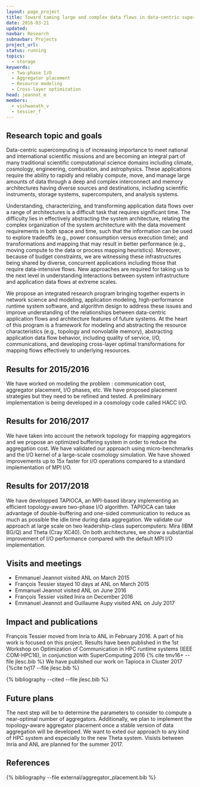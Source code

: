 ```yaml
---
layout: page_project
title: Toward taming large and complex data flows in data-centric supercomputing
date: 2016-03-21
updated:
navbar: Research
subnavbar: Projects
project_url:
status: running
topics:
  - storage
keywords:
  - Two-phase I/O
  - Aggregator placement
  - Resource modeling
  - Cross-layer optimization
head: jeannot_e
members:
  - vishwanath_v
  - tessier_f
---
```


## Research topic and goals 

Data-centric supercomputing is of increasing importance to meet national and international scientific missions and are becoming an integral part of many traditional scientific computational science domains including climate, cosmology, engineering, combustion, and astrophysics.
These applications require the ability to rapidly and reliably compute, move, and manage large amounts of data through a deep and complex interconnect and memory architectures having diverse sources and destinations, including scientific instruments, storage systems, supercomputers, and analysis systems.

Understanding, characterizing, and transforming application data flows over a range of architectures is a difficult task that requires significant time.
The difficulty lies in effectively abstracting the system architecture, relating the complex organization of the system architecture with the data movement requirements in both space and time, such that the information can be used to explore tradeoffs (e.g., power consumption versus execution time); and transformations and mapping that may result in better performance (e.g., moving compute to the data or process mapping heuristics).
Moreover, because of budget constraints, we are witnessing these infrastructures being shared by diverse, concurrent applications including those that require data-intensive flows.
New approaches are required for taking us to the next level in understanding interactions between system infrastructure and application data flows at extreme scales.

We propose an integrated research program bringing together experts in network science and modeling, application modeling, high-performance runtime system software, and algorithm design to address these issues and improve understanding of the relationships between data-centric application flows and architecture features of future systems.
At the heart of this program is a framework for modeling and abstracting the resource characteristics (e.g., topology and nonvolatile memory), abstracting application data flow behavior, including quality of service, I/O, communications, and developing cross-layer optimal transformations for mapping flows effectively to underlying resources.


## Results for 2015/2016

We have worked on modeling the problem : communication cost, aggregator placement, I/O phases, etc. 
We have proposed placement strategies but they need to be refined and tested.
A preliminary implementation is being developed in a cosmology code called HACC I/O.

## Results for 2016/2017
We have taken into account the network topology for mapping aggregators and we propose an optimized buffering system in order to reduce the aggregation cost. 
We have validated our approach using micro-benchmarks and the I/O kernel of a large-scale cosmology simulation.
We have showed improvements up to 15x faster for I/O operations compared to a standard implementation of MPI I/O.

## Results for 2017/2018
We have developped TAPIOCA, an MPI-based library implementing an efficient topology-aware two-phase I/O algorithm. TAPIOCA can take advantage of double-buffering and one-sided communication to reduce as much as possible the idle time during data aggregation. We validate our approach at large scale on two leadership-class supercomputers: Mira (IBM BG/Q) and Theta (Cray XC40). On both architectures, we show a substantial improvement of I/O performance compared with the default MPI I/O implementation.

## Visits and meetings

* Emmanuel Jeannot visited ANL on March 2015
* François Tessier stayed 10 days at ANL on March 2015
* Emmanuel Jeannot visited ANL on June 2016
* François Tessier visited Inira on December 2016
* Emmanuel Jeannot and Guillaume Aupy visited ANL on July 2017

## Impact and publications

François Tessier moved from Inria to ANL in February 2016. A part of his work is focused on this project. 
Results have been published in the 1st Workshop on Optimization of Communication in HPC runtime systems (IEEE COM-HPC16), in conjunction with SuperComputing 2016 {% cite tmv16+ --file jlesc.bib %}
We have published our work on Tapioca in Cluster 2017 {%cite tvj17 --file jlesc.bib %}
<!--
{% comment %}
=============================
== CITING OWN PUBLICATIONS ==
=============================

You can list your own publications below in case you did not cite them in the text
(which you should do, though).
Use the Liquid citing syntax as explained in the wiki:
https://github.com/JLESC/jlesc.github.io/wiki/Markup-Language#cite-and-list-publications
Remember to use the `--file jlesc.bib` with the `cite` tag.

=====================================
== START HERE WITH YOUR ADDITIONAL REFERENCES ==
{% endcomment %}



{% comment %}
== NO MORE BELOW THIS ==
========================
{% endcomment %}
-->

{% bibliography --cited --file jlesc.bib %}


## Future plans

The next step will be to determine the parameters to consider to compute a near-optimal number of aggregators.
Additionally, we plan to implement the topology-aware aggregator placement once a stable version of data aggregation will be developed.
We want to exted our approach to any kind of HPC system and especially to the new Theta system.
Visists between Inria and ANL are planned for the summer 2017. 

## References

{% bibliography --file external/aggregator_placement.bib %}
